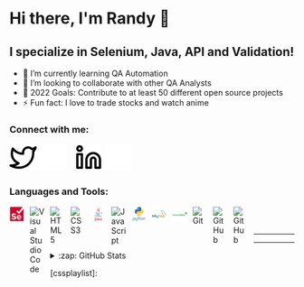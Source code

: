 # Hi there, I'm Randy  👋 

 

## I specialize in Selenium, Java, API and Validation!

- 🌱 I’m currently learning QA Automation 
- 👯 I’m looking to collaborate with other QA Analysts
- 🥅 2022 Goals: Contribute to at least 50 different open source projects
- ⚡ Fun fact: I love to trade stocks and watch anime 
  

### Connect with me:

[![website](./img/twitter-light.svg)](https://twitter.com/TechandStocks#gh-light-mode-only)
[![website](./img/twitter-dark.svg)](https://twitter.com/TechandStocks#gh-dark-mode-only)
&nbsp;&nbsp;
[![website](./img/linkedin-light.svg)](https://www.linkedin.com/in/randy-j-griffin/#gh-light-mode-only)
[![website](./img/linkedin-dark.svg)](https://www.linkedin.com/in/randy-j-griffin/#gh-dark-mode-only)
&nbsp;&nbsp;

### Languages and Tools:

[<img align="left" alt="Selenium" width="26px" src="https://github.com/devicons/devicon/blob/v2.15.1/icons/selenium/selenium-original.svg" style="padding-right:10px;" />](https://www.selenium.dev/)
[<img align="left" alt="Visual Studio Code" width="26px" src="https://cdn.jsdelivr.net/gh/devicons/devicon/icons/vscode/vscode-original.svg" style="padding-right:10px;" />][webdevplaylist]
[<img align="left" alt="HTML5" width="26px" src="https://cdn.jsdelivr.net/gh/devicons/devicon/icons/html5/html5-original.svg" style="padding-right:10px;" />](https://www.w3schools.com/html/)
[<img align="left" alt="CSS3" width="26px" src="https://cdn.jsdelivr.net/gh/devicons/devicon/icons/css3/css3-original.svg" style="padding-right:10px;" />](https://developer.mozilla.org/en-US/docs/Web/CSS)
[<img align="left" alt="Java" width="26px" src="https://github.com/devicons/devicon/blob/v2.15.1/icons/java/java-original-wordmark.svg" style="padding-right:10px;" />](https://docs.oracle.com/en/java/)
[<img align="left" alt="JavaScript" width="26px" src="https://cdn.jsdelivr.net/gh/devicons/devicon/icons/javascript/javascript-original.svg" style="padding-right:10px;" />](https://developer.mozilla.org/en-US/docs/Web/JavaScript)
[<img align="left" alt="Python" width="26px" src="https://github.com/devicons/devicon/blob/v2.15.1/icons/python/python-original-wordmark.svg" style="padding-right:10px;" />](https://docs.python.org/3/)
[<img align="left" alt="MySQL" width="26px" src="https://github.com/devicons/devicon/blob/v2.15.1/icons/mysql/mysql-original-wordmark.svg" style="padding-right:10px;" />](https://www.mysql.com/)
[<img align="left" alt="Cucumber" width="26px" src="https://github.com/devicons/devicon/blob/v2.15.1/icons/cucumber/cucumber-plain-wordmark.svg" style="padding-right:10px;" />](https://cucumber.io/docs/cucumber/)
[<img align="left" alt="Git" width="26px" src="https://cdn.jsdelivr.net/gh/devicons/devicon/icons/git/git-original.svg" style="padding-right:10px;" />][webdevplaylist]
[<img align="left" alt="GitHub" width="26px" src="https://user-images.githubusercontent.com/3369400/139447912-e0f43f33-6d9f-45f8-be46-2df5bbc91289.png" style="padding-right:10px;" />](https://github.com/)
[<img align="left" alt="GitHub" width="26px" src="https://user-images.githubusercontent.com/3369400/139448065-39a229ba-4b06-434b-bc67-616e2ed80c8f.png" style="padding-right:10px;" />](https://github.com/)


<br />
<br />

---

 

---


<details>
  <summary>:zap: GitHub Stats</summary>

  <img align="left" alt="Randy's GitHub Stats" src="https://github-readme-stats.vercel.app/api?username=RandyGriffin&show_icons=true&hide_border=false&title_color=ff652f&icon_color=FFE400&bg_color=09131B&text_color=ffffff&border_color=0c1a25" />

</details>


[twitter]:   
[instagram]:  
[linkedin]: https://www.linkedin.com/in/randy-j-griffin/
[webdevplaylist]:  
[jsplaylist]:  
[cssplaylist]:  
  

